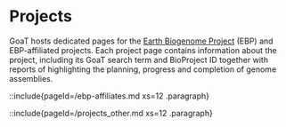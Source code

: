 <!--
Content to display at /projects
-->

# Projects

GoaT hosts dedicated pages for the [Earth Biogenome Project](https://www.earthbiogenome.org) (EBP) and EBP-affiliated projects. Each project page contains information about the project, including its GoaT search term and BioProject ID together with reports of highlighting the planning, progress and completion of genome assemblies.

::include{pageId=/ebp-affiliates.md xs=12 .paragraph}

::include{pageId=/projects_other.md xs=12 .paragraph}
